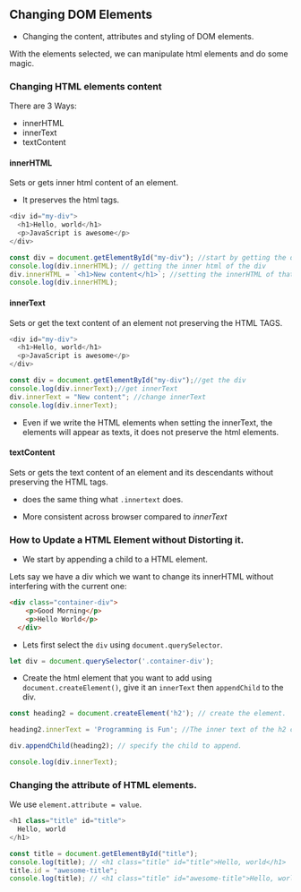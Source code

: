## Changing DOM Elements

- Changing the content, attributes and styling of DOM elements.

With the elements selected, we can manipulate html elements and do some magic.

### Changing HTML elements content
There are 3 Ways:
- innerHTML
- innerText
- textContent

#### innerHTML

Sets or gets inner html content of an element.
- It preserves the html tags.

```js
<div id="my-div">
  <h1>Hello, world</h1>
  <p>JavaScript is awesome</p>
</div>
```

```js
const div = document.getElementById("my-div"); //start by getting the div
console.log(div.innerHTML); // getting the inner html of the div
div.innerHTML = `<h1>New content</h1>`; //setting the innerHTML of that div using the innerHTML property.
console.log(div.innerHTML);
```

#### innerText

Sets or get the text content of an element not preserving the HTML TAGS.

```js
<div id="my-div">
  <h1>Hello, world</h1>
  <p>JavaScript is awesome</p>
</div>
```

```js
const div = document.getElementById("my-div");//get the div
console.log(div.innerText);//get innerText
div.innerText = "New content"; //change innerText
console.log(div.innerText);
```
- Even if we write the HTML elements when setting the innerText, the elements will appear as texts, it does not preserve the html elements.

#### textContent

Sets or gets the text content of an element and its descendants without preserving the HTML tags.
- does the same thing what `.innertext` does.

- More consistent across browser compared to <i>innerText </i>

### How to Update a HTML Element without Distorting it. 

- We start by appending a child to a HTML element.

Lets say we have a div which we want to change its innerHTML without interfering with the current one:

```html
<div class="container-div">
    <p>Good Morning</p>
    <p>Hello World</p>
  </div>
  ```

  - Lets first select the `div` using `document.querySelector`.

  ```js
  let div = document.querySelector('.container-div');
  ```
  - Create the html element that you want to add using `document.createElement()`, give it an `innerText` then `appendChild` to the div.

  ```js
  const heading2 = document.createElement('h2'); // create the element.

  heading2.innerText = 'Programming is Fun'; //The inner text of the h2 created.

  div.appendChild(heading2); // specify the child to append.

  console.log(div.innerText);
  ```
  




### Changing the attribute of HTML elements.

We use `element.attribute = value`.

```js
<h1 class="title" id="title">
  Hello, world
</h1>
```

```js
const title = document.getElementById("title");
console.log(title); // <h1 class="title" id="title">Hello, world</h1>
title.id = "awesome-title";
console.log(title); // <h1 class="title" id="awesome-title">Hello, world</h1>
```
